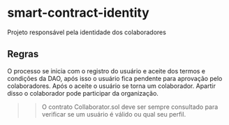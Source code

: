 # smart-contract-identity
Projeto responsável pela identidade dos colaboradores

## Regras
O processo se inicia com o registro do usuário e aceite dos termos e condições da DAO, após isso o usuário fica pendente para aprovação pelo colaboradores. Após o aceite o usuário se torna um colaborador.
Apartir disso o colaborador pode participar da organização.

>> O contrato Collaborator.sol deve ser sempre consultado para verificar se um usuário é válido ou qual seu perfil.

